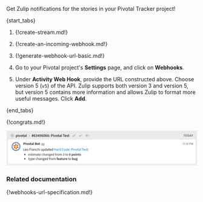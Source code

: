 Get Zulip notifications for the stories in your Pivotal Tracker project!

{start_tabs}

1. {!create-stream.md!}

1. {!create-an-incoming-webhook.md!}

1. {!generate-webhook-url-basic.md!}

1. Go to your Pivotal project's **Settings** page, and click on **Webhooks**.

1. Under **Activity Web Hook**, provide the URL constructed above.
   Choose version 5 (`v5`) of the API. Zulip supports both version 3 and
   version 5, but version 5 contains more information and allows
   Zulip to format more useful messages. Click **Add**.

{end_tabs}

{!congrats.md!}

![](/static/images/integrations/pivotal/001.png)

### Related documentation

{!webhooks-url-specification.md!}
